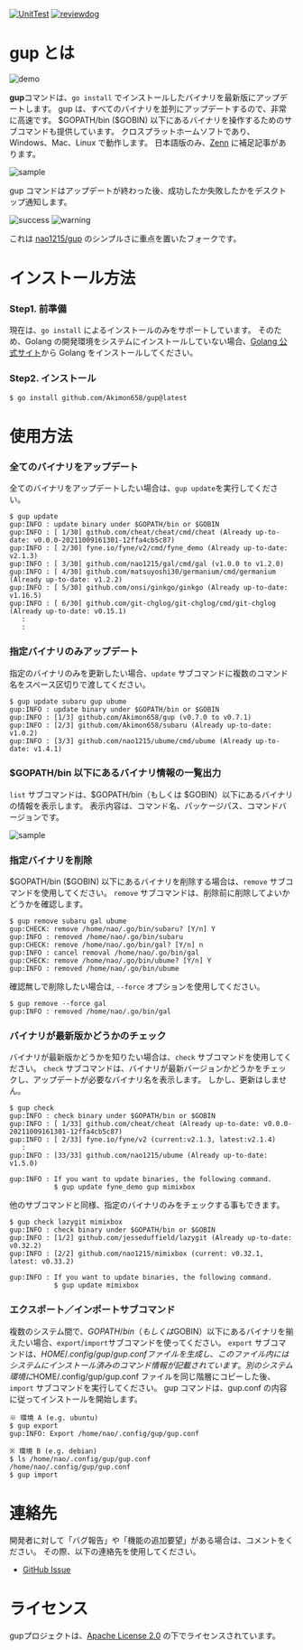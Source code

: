 [![UnitTest](https://github.com/Akimon658/gup/actions/workflows/unit_test.yml/badge.svg)](https://github.com/Akimon658/gup/actions/workflows/unit_test.yml)
[![reviewdog](https://github.com/Akimon658/gup/actions/workflows/reviewdog.yml/badge.svg)](https://github.com/Akimon658/gup/actions/workflows/reviewdog.yml)

# gup とは 

![demo](../img/demo.gif)

**gup**コマンドは、`go install` でインストールしたバイナリを最新版にアップデートします。
gup は、すべてのバイナリを並列にアップデートするので、非常に高速です。
\$GOPATH/bin (\$GOBIN) 以下にあるバイナリを操作するためのサブコマンドも提供しています。
クロスプラットホームソフトであり、Windows、Mac、Linux で動作します。
日本語版のみ、[Zenn](https://zenn.dev/articles/aef3fe318848d6/edit) に補足記事があります。

![sample](../img/sample.png)

gup コマンドはアップデートが終わった後、成功したか失敗したかをデスクトップ通知します。

![success](..//img/notify_success.png)
![warning](../img/notify_warning.png)

これは [nao1215/gup](https://github.com/nao1215/gup) のシンプルさに重点を置いたフォークです。

# インストール方法

### Step1. 前準備

現在は、`go install` によるインストールのみをサポートしています。
そのため、Golang の開発環境をシステムにインストールしていない場合、[Golang 公式サイト](https://go.dev/doc/install)から Golang をインストールしてください。

### Step2. インストール

```
$ go install github.com/Akimon658/gup@latest
```

# 使用方法

### 全てのバイナリをアップデート

全てのバイナリをアップデートしたい場合は、`gup update`を実行してください。

```
$ gup update
gup:INFO : update binary under $GOPATH/bin or $GOBIN
gup:INFO : [ 1/30] github.com/cheat/cheat/cmd/cheat (Already up-to-date: v0.0.0-20211009161301-12ffa4cb5c87)
gup:INFO : [ 2/30] fyne.io/fyne/v2/cmd/fyne_demo (Already up-to-date: v2.1.3)
gup:INFO : [ 3/30] github.com/nao1215/gal/cmd/gal (v1.0.0 to v1.2.0)
gup:INFO : [ 4/30] github.com/matsuyoshi30/germanium/cmd/germanium (Already up-to-date: v1.2.2)
gup:INFO : [ 5/30] github.com/onsi/ginkgo/ginkgo (Already up-to-date: v1.16.5)
gup:INFO : [ 6/30] github.com/git-chglog/git-chglog/cmd/git-chglog (Already up-to-date: v0.15.1)
   :
   :
```

### 指定バイナリのみアップデート

指定のバイナリのみを更新したい場合、`update` サブコマンドに複数のコマンド名をスペース区切りで渡してください。

```
$ gup update subaru gup ubume
gup:INFO : update binary under $GOPATH/bin or $GOBIN
gup:INFO : [1/3] github.com/Akimon658/gup (v0.7.0 to v0.7.1)
gup:INFO : [2/3] github.com/Akimon658/subaru (Already up-to-date: v1.0.2)
gup:INFO : [3/3] github.com/nao1215/ubume/cmd/ubume (Already up-to-date: v1.4.1)
```

### $GOPATH/bin 以下にあるバイナリ情報の一覧出力

`list` サブコマンドは、$GOPATH/bin（もしくは $GOBIN）以下にあるバイナリの情報を表示します。
表示内容は、コマンド名、パッケージパス、コマンドバージョンです。

![sample](../img/list.png)

### 指定バイナリを削除

\$GOPATH/bin (\$GOBIN) 以下にあるバイナリを削除する場合は、`remove` サブコマンドを使用してください。
`remove` サブコマンドは、削除前に削除してよいかどうかを確認します。

```
$ gup remove subaru gal ubume
gup:CHECK: remove /home/nao/.go/bin/subaru? [Y/n] Y
gup:INFO : removed /home/nao/.go/bin/subaru
gup:CHECK: remove /home/nao/.go/bin/gal? [Y/n] n
gup:INFO : cancel removal /home/nao/.go/bin/gal
gup:CHECK: remove /home/nao/.go/bin/ubume? [Y/n] Y
gup:INFO : removed /home/nao/.go/bin/ubume
```

確認無しで削除したい場合は, `--force` オプションを使用してください。

```
$ gup remove --force gal
gup:INFO : removed /home/nao/.go/bin/gal
```

### バイナリが最新版かどうかのチェック

バイナリが最新版かどうかを知りたい場合は、`check` サブコマンドを使用してください。
`check` サブコマンドは、バイナリが最新バージョンかどうかをチェックし、アップデートが必要なバイナリ名を表示します。
しかし、更新はしません。

```
$ gup check
gup:INFO : check binary under $GOPATH/bin or $GOBIN
gup:INFO : [ 1/33] github.com/cheat/cheat (Already up-to-date: v0.0.0-20211009161301-12ffa4cb5c87)
gup:INFO : [ 2/33] fyne.io/fyne/v2 (current:v2.1.3, latest:v2.1.4)
   :
gup:INFO : [33/33] github.com/nao1215/ubume (Already up-to-date: v1.5.0)

gup:INFO : If you want to update binaries, the following command.
           $ gup update fyne_demo gup mimixbox 
```

他のサブコマンドと同様、指定のバイナリのみをチェックする事もできます。

```
$ gup check lazygit mimixbox
gup:INFO : check binary under $GOPATH/bin or $GOBIN
gup:INFO : [1/2] github.com/jesseduffield/lazygit (Already up-to-date: v0.32.2)
gup:INFO : [2/2] github.com/nao1215/mimixbox (current: v0.32.1, latest: v0.33.2)

gup:INFO : If you want to update binaries, the following command.
           $ gup update mimixbox 
```

### エクスポート／インポートサブコマンド

複数のシステム間で、$GOPATH/bin（もしくは$GOBIN）以下にあるバイナリを揃えたい場合、`export`/`import`サブコマンドを使ってください。
`export` サブコマンドは、$HOME/.config/gup/gup.conf ファイルを生成し、このファイル内にはシステムにインストール済みのコマンド情報が記載されています。  
別のシステム環境に$HOME/.config/gup/gup.conf ファイルを同じ階層にコピーした後、`import` サブコマンドを実行してください。
gup コマンドは、gup.conf の内容に従ってインストールを開始します。

```
※ 環境 A (e.g. ubuntu)
$ gup export
gup:INFO: Export /home/nao/.config/gup/gup.conf

※ 環境 B (e.g. debian)
$ ls /home/nao/.config/gup/gup.conf
/home/nao/.config/gup/gup.conf
$ gup import
```

# 連絡先

開発者に対して「バグ報告」や「機能の追加要望」がある場合は、コメントをください。
その際、以下の連絡先を使用してください。

- [GitHub Issue](https://github.com/Akimon658/gup/issues)

# ライセンス

gupプロジェクトは、[Apache License 2.0](./../../LICENSE) の下でライセンスされています。
